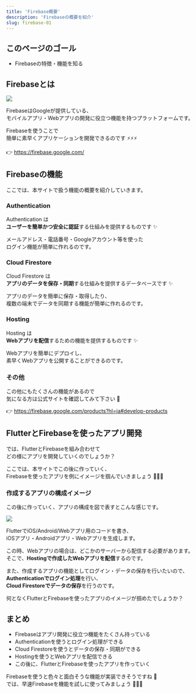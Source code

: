 ```yaml
---
title: 'Firebase概要'
description: 'Firebaseの概要を紹介'
slug: firebase-01
---
```


## このページのゴール

- Firebaseの特徴・機能を知る


## Firebaseとは

![](/images/firebase/firebase-logo.svg)

FirebaseはGoogleが提供している、  
モバイルアプリ・Webアプリの開発に役立つ機能を持つプラットフォームです。

Firebaseを使うことで  
簡単に素早くアプリケーションを開発できるのです ⚡️⚡️⚡️

👉 https://firebase.google.com/


## Firebaseの機能

ここでは、本サイトで扱う機能の概要を紹介していきます。


### Authentication

Authentication は  
**ユーザーを簡単かつ安全に認証**する仕組みを提供するものです ✨

メールアドレス・電話番号・Googleアカウント等を使った  
ログイン機能が簡単に作れるのです。


### Cloud Firestore

Cloud Firestore は  
**アプリのデータを保存・同期**する仕組みを提供するデータベースです ✨

アプリのデータを簡単に保存・取得したり、  
複数の端末でデータを同期する機能が簡単に作れるのです。


### Hosting

Hosting は  
**Webアプリを配信**するための機能を提供するものです ✨

Webアプリを簡単にデプロイし、  
素早くWebアプリを公開することができるのです。

### その他

この他にもたくさんの機能があるので  
気になる方は公式サイトを確認してみて下さい 👀

👉 https://firebase.google.com/products?hl=ja#develop-products


## FlutterとFirebaseを使ったアプリ開発

では、FlutterとFirebaseを組み合わせて  
どの様にアプリを開発していくのでしょうか？

ここでは、本サイトでこの後に作っていく、  
Firebaseを使ったアプリを例にイメージを掴んでいきましょう 💪💪💪


### 作成するアプリの構成イメージ

この後に作っていく、アプリの構成を図で表すとこんな感じです。

![](/images/firebase/flutter-and-firebase.svg)

FlutterでiOS/Android/Webアプリ用のコードを書き、  
iOSアプリ・Androidアプリ・Webアプリを生成します。

この時、Webアプリの場合は、どこかのサーバーから配信する必要があります。  
そこで、**Hostingで作成したWebアプリを配信**するのです。

また、作成するアプリの機能としてログイン・データの保存を行いたいので、  
**Authenticationでログイン処理**を行い、  
**Cloud Firestoreでデータの保存**を行うのです。

何となくFlutterとFirebaseを使ったアプリのイメージが掴めたでしょうか？


## まとめ

- Firebaseはアプリ開発に役立つ機能をたくさん持っている
- Authenticationを使うとログイン処理ができる
- Cloud Firestoreを使うとデータの保存・同期ができる
- Hostingを使うとWebアプリを配信できる
- この後に、FlutterとFirebaseを使ったアプリを作っていく

Firebaseを使うと色々と面白そうな機能が実装できそうですね 🤩  
では、早速Firebaseを機能を試しに使ってみましょう 💪💪💪
